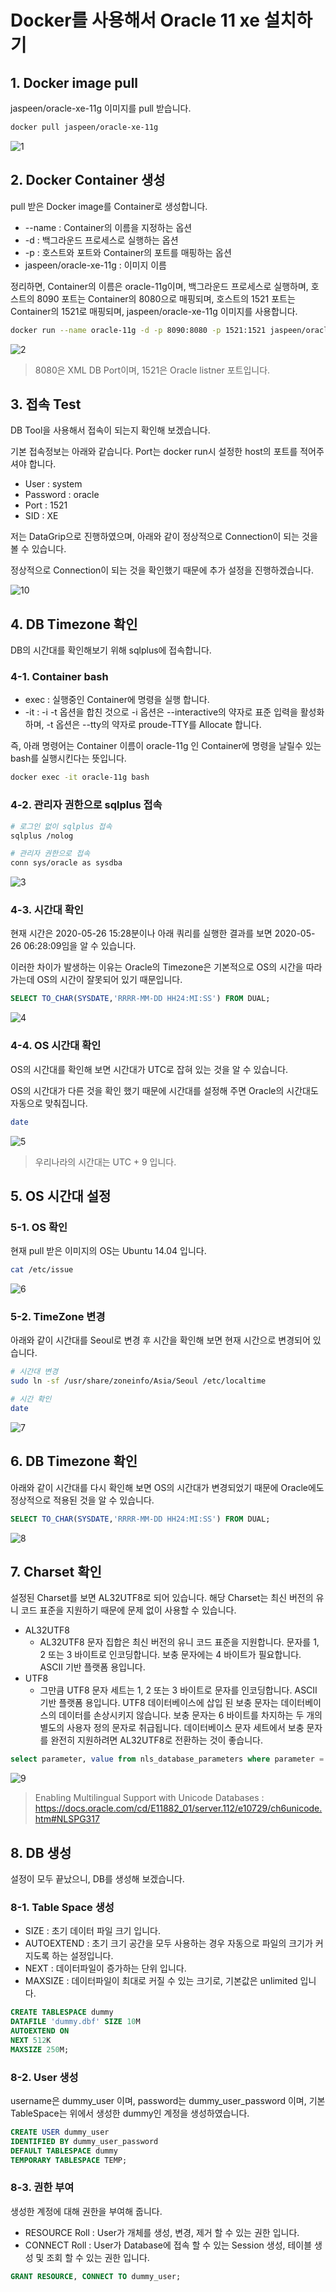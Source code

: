 # Docker를 사용해서 Oracle 11 xe 설치하기

## 1. Docker image pull

jaspeen/oracle-xe-11g 이미지를 pull 받습니다.

```bash
docker pull jaspeen/oracle-xe-11g
```

![1](images/1.png)

## 2. Docker Container 생성

pull 받은 Docker image를 Container로 생성합니다.

* --name : Container의 이름을 지정하는 옵션
* -d : 백그라운드 프로세스로 실행하는 옵션
* -p : 호스트와 포트와 Container의 포트를 매핑하는 옵션
* jaspeen/oracle-xe-11g : 이미지 이름

정리하면, Container의 이름은 oracle-11g이며, 백그라운드 프로세스로 실행하며, 호스트의 8090 포트는 Container의 8080으로 매핑되며, 호스트의 1521 포트는 Container의 1521로 매핑되며, jaspeen/oracle-xe-11g 이미지를 사용합니다.

```bash
docker run --name oracle-11g -d -p 8090:8080 -p 1521:1521 jaspeen/oracle-xe-11g
```

![2](images/2.png)

> 8080은 XML DB Port이며, 1521은 Oracle listner 포트입니다.

## 3. 접속 Test

DB Tool을 사용해서 접속이 되는지 확인해 보겠습니다.

기본 접속정보는 아래와 같습니다. Port는 docker run시 설정한 host의 포트를 적어주셔야 합니다.

* User : system
* Password : oracle
* Port : 1521
* SID : XE

저는 DataGrip으로 진행하였으며, 아래와 같이 정상적으로 Connection이 되는 것을 볼 수 있습니다.

정상적으로 Connection이 되는 것을 확인했기 때문에 추가 설정을 진행하겠습니다.

![10](images/10.PNG)

## 4. DB Timezone 확인

DB의 시간대를 확인해보기 위해 sqlplus에 접속합니다.

### 4-1. Container bash

* exec : 실행중인 Container에 명령을 실행 합니다.
* -it : -i -t 옵션을 합친 것으로 -i 옵션은 --interactive의 약자로 표준 입력을 활성화 하며, -t 옵션은 --tty의 약자로 proude-TTY를 Allocate 합니다.

즉, 아래 명령어는 Container 이름이 oracle-11g 인 Container에 명령을 날릴수 있는 bash를 실행시킨다는 뜻입니다.

```bash
docker exec -it oracle-11g bash
```

### 4-2. 관리자 권한으로 sqlplus 접속

```bash
# 로그인 없이 sqlplus 접속
sqlplus /nolog

# 관리자 권한으로 접속
conn sys/oracle as sysdba
```

![3](images/3.png)

### 4-3. 시간대 확인

현재 시간은 2020-05-26 15:28분이나 아래 쿼리를 실행한 결과를 보면 2020-05-26 06:28:09임을 알 수 있습니다.

이러한 차이가 발생하는 이유는 Oracle의 Timezone은 기본적으로 OS의 시간을 따라가는데 OS의 시간이 잘못되어 있기 때문입니다.

```sql
SELECT TO_CHAR(SYSDATE,'RRRR-MM-DD HH24:MI:SS') FROM DUAL;
```

![4](images/4.png)

### 4-4. OS 시간대 확인

OS의 시간대를 확인해 보면 시간대가 UTC로 잡혀 있는 것을 알 수 있습니다.

OS의 시간대가 다른 것을 확인 했기 때문에 시간대를 설정해 주면 Oracle의 시간대도 자동으로 맞춰집니다.

```bash
date
```

![5](images/5.png)

> 우리나라의 시간대는 UTC + 9 입니다.

## 5. OS 시간대 설정

### 5-1. OS 확인

현재 pull 받은 이미지의 OS는 Ubuntu 14.04 입니다.

```bash
cat /etc/issue
```

![6](images/6.png)

### 5-2. TimeZone 변경

아래와 같이 시간대를 Seoul로 변경 후 시간을 확인해 보면 현재 시간으로 변경되어 있습니다.

```bash
# 시간대 변경
sudo ln -sf /usr/share/zoneinfo/Asia/Seoul /etc/localtime

# 시간 확인
date
```

![7](images/7.png)

## 6. DB Timezone 확인

아래와 같이 시간대를 다시 확인해 보면 OS의 시간대가 변경되었기 때문에 Oracle에도 정상적으로 적용된 것을 알 수 있습니다.

```sql
SELECT TO_CHAR(SYSDATE,'RRRR-MM-DD HH24:MI:SS') FROM DUAL;
```

![8](images/8.png)

## 7. Charset 확인

설정된 Charset를 보면 AL32UTF8로 되어 있습니다. 해당 Charset는 최신 버전의 유니 코드 표준을 지원하기 때문에 문제 없이 사용할 수 있습니다.

* AL32UTF8
  * AL32UTF8 문자 집합은 최신 버전의 유니 코드 표준을 지원합니다. 문자를 1, 2 또는 3 바이트로 인코딩합니다. 보충 문자에는 4 바이트가 필요합니다. ASCII 기반 플랫폼 용입니다.
* UTF8
  * 그만큼 UTF8 문자 세트는 1, 2 또는 3 바이트로 문자를 인코딩합니다. ASCII 기반 플랫폼 용입니다. UTF8 데이터베이스에 삽입 된 보충 문자는 데이터베이스의 데이터를 손상시키지 않습니다. 보충 문자는 6 바이트를 차지하는 두 개의 별도의 사용자 정의 문자로 취급됩니다. 데이터베이스 문자 세트에서 보충 문자를 완전히 지원하려면 AL32UTF8로 전환하는 것이 좋습니다.

```sql
select parameter, value from nls_database_parameters where parameter = 'NLS_CHARACTERSET'
```

![9](images/9.png)

> Enabling Multilingual Support with Unicode Databases : <https://docs.oracle.com/cd/E11882_01/server.112/e10729/ch6unicode.htm#NLSPG317>

## 8. DB 생성

설정이 모두 끝났으니, DB를 생성해 보겠습니다.

### 8-1. Table Space 생성

* SIZE : 초기 데이터 파일 크기 입니다.
* AUTOEXTEND : 초기 크기 공간을 모두 사용하는 경우 자동으로 파일의 크기가 커지도록 하는 설정입니다.
* NEXT : 데이터파일이 증가하는 단위 입니다.
* MAXSIZE : 데이터파일이 최대로 커질 수 있는 크기로, 기본값은 unlimited 입니다.

```sql
CREATE TABLESPACE dummy
DATAFILE 'dummy.dbf' SIZE 10M
AUTOEXTEND ON
NEXT 512K
MAXSIZE 250M;
```

### 8-2. User 생성

username은 dummy_user 이며, password는 dummy_user_password 이며, 기본 TableSpace는 위에서 생성한 dummy인 계정을 생성하였습니다.

```sql
CREATE USER dummy_user
IDENTIFIED BY dummy_user_password
DEFAULT TABLESPACE dummy
TEMPORARY TABLESPACE TEMP;
```

### 8-3. 권한 부여

생성한 계정에 대해 권한을 부여해 줍니다.

* RESOURCE Roll : User가 개체를 생성, 변경, 제거 할 수 있는 권한 입니다.
* CONNECT Roll : User가 Database에 접속 할 수 있는 Session 생성, 테이블 생성 및 조회 할 수 있는 권한 입니다.

```sql
GRANT RESOURCE, CONNECT TO dummy_user;
```